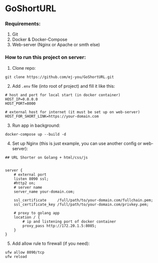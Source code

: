 # GoShortURL

### Requirements:

1. Git
2. Docker & Docker-Compose
3. Web-server (Nginx or Apache or smth else)

### How to run this project on server:

1. Clone repo:

```shell
git clone https://github.com/ej-you/GoShortURL.git
```

2. Add `.env` file (into root of project) and fill it like this:

```dotenv
# host and port for local start (in docker container)
HOST_IP=0.0.0.0
HOST_PORT=8000

# external host for internet (it must be set up on web-server)
HOST_FOR_SHORT_LINK=https://your-domain.com
```

3. Run app in background:

```shell
docker-compose up --build -d
```

4. Set up Nginx (this is just example, you can use another config or web-server):

```nginx configuration
## URL Shorter on Golang + html/css/js


server {
    # external port
    listen 8090 ssl;
    #http2 on;
    # server name
    server_name your-domain.com;

    ssl_certificate     /full/path/to/your-domain.com/fullchain.pem;
    ssl_certificate_key /full/path/to/your-domain.com/privkey.pem;

    # proxy to golang app
    location / {
    	# ip and listening port of docker container
        proxy_pass http://172.20.1.5:8085;
    }
}
```

5. Add allow rule to firewall (if you need):

```shell
ufw allow 8090/tcp
ufw reload
```
